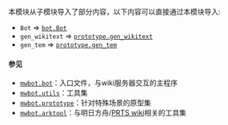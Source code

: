 本模块从子模块导入了部分内容，以下内容可以直接通过本模块导入:
- `Bot` => [`bot.Bot`](/api/bot.md#class-Bot)
- `gen_wikitext` => [`prototype.gen_wikitext`](/api/prototype.md#class-gen_wikitext)
- `gen_tem` => [`prototype.gen_tem`](/api/prototype.md#class-gen_tem)

#### 参见
- [`mwbot.bot`](/api/bot.md)：入口文件，与wiki服务器交互的主程序
- [`mwbot.utils`](/api/utils.md)：工具集
- [`mwbot.prototype`](/api/prototype.md)：针对特殊场景的原型集
- [`mwbot.arktool`](/api/arktool.md)：与明日方舟/[PRTS wiki](https://prts.wiki/)相关的工具集